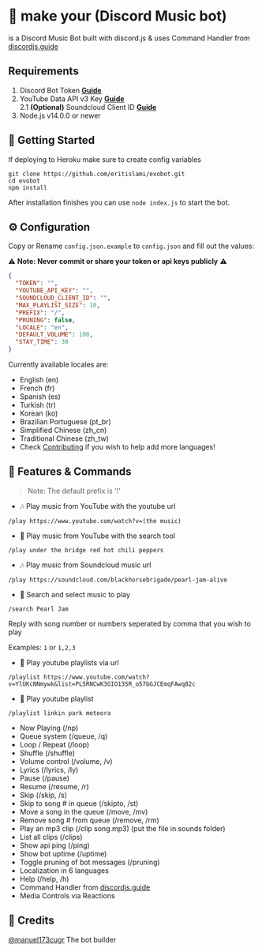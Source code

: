 # 🤖 make your (Discord Music bot)
is a Discord Music Bot  built with discord.js & uses Command Handler from [discordjs.guide](https://discordjs.guide)

## Requirements

1. Discord Bot Token **[Guide](https://discordjs.guide/preparations/setting-up-a-bot-application.html#creating-your-bot)**
2. YouTube Data API v3 Key **[Guide](https://developers.google.com/youtube/v3/getting-started)**  
2.1 **(Optional)** Soundcloud Client ID **[Guide](https://github.com/zackradisic/node-soundcloud-downloader#client-id)**
3. Node.js v14.0.0 or newer

## 🚀 Getting Started

If deploying to Heroku make sure to create config variables

```
git clone https://github.com/eritislami/evobot.git
cd evobot
npm install
```

After installation finishes you can use `node index.js` to start the bot.

## ⚙️ Configuration

Copy or Rename `config.json.example` to `config.json` and fill out the values:

⚠️ **Note: Never commit or share your token or api keys publicly** ⚠️

```json
{
  "TOKEN": "",
  "YOUTUBE_API_KEY": "",
  "SOUNDCLOUD_CLIENT_ID": "",
  "MAX_PLAYLIST_SIZE": 10,
  "PREFIX": "/",
  "PRUNING": false,
  "LOCALE": "en",
  "DEFAULT_VOLUME": 100,
  "STAY_TIME": 30
}
```

Currently available locales are:
- English (en)
- French (fr)
- Spanish (es)
- Turkish (tr)
- Korean (ko)
- Brazilian Portuguese (pt_br)
- Simplified Chinese (zh_cn)
- Traditional Chinese (zh_tw)
- Check [Contributing](#-contributing) if you wish to help add more languages!

## 📝 Features & Commands

> Note: The default prefix is '!'

* 🎶 Play music from YouTube with the youtube url

`/play https://www.youtube.com/watch?v=(the music)`

* 🔎 Play music from YouTube with the search tool

`/play under the bridge red hot chili peppers`

* 🎶 Play music from Soundcloud music url

`/play https://soundcloud.com/blackhorsebrigade/pearl-jam-alive`

* 🔎 Search and select music to play

`/search Pearl Jam`

Reply with song number or numbers seperated by comma that you wish to play

Examples: `1` or `1,2,3`

* 📃 Play youtube playlists via url

`/playlist https://www.youtube.com/watch?v=YlUKcNNmywk&list=PL5RNCwK3GIO13SR_o57bGJCEmqFAwq82c`

* 🔎 Play youtube playlist 

`/playlist linkin park meteora`
* Now Playing (/np)
* Queue system (/queue, /q)
* Loop / Repeat (/loop)
* Shuffle (/shuffle)
* Volume control (/volume, /v)
* Lyrics (/lyrics, /ly)
* Pause (/pause)
* Resume (/resume, /r)
* Skip (/skip, /s)
* Skip to song # in queue (/skipto, /st)
* Move a song in the queue (/move, /mv)
* Remove song # from queue (/remove, /rm)
* Play an mp3 clip (/clip song.mp3) (put the file in sounds folder)
* List all clips (/clips)
* Show api ping (/ping)
* Show bot uptime (/uptime)
* Toggle pruning of bot messages (/pruning)
* Localization in 6 languages
* Help (/help, /h)
* Command Handler from [discordjs.guide](https://discordjs.guide/)
* Media Controls via Reactions

## 📝 Credits

[@manuel173cugr](https://github.com/manuel173cugr) The bot builder
